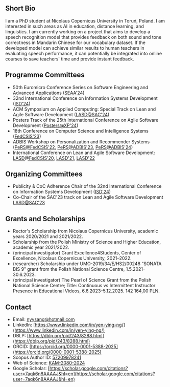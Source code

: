 ## Short Bio

I am a PhD student at Nicolaus Copernicus University in Toruń, Poland. I am interested in such areas as AI in education, distance learning, and linguistics.
I am currently working on a project that aims to develop a speech recognition model that provides feedback on both sound and tone correctness in Mandarin Chinese for our vocabulary dataset. If the developed model can achieve similar results to human teachers in evaluating speech performance, it can potentially be integrated into online courses to save teachers' time and provide instant feedback.     

## Programme Committees

- 50th Euromicro Conference Series on Software Engineering and Advanced Applications ([SEAA'24](https://dsd-seaa.com/kkio/))
- 32nd International Conference on Information Systems Development ([ISD'24](https://isd2024.ug.edu.pl))
-	ACM Symposium on Applied Computing: Special Track on Lean and Agile Software Development ([LASD@SAC'24](https://lasd.pl))
-	Posters Track of the 25th International Conference on Agile Software Development ([Posters@XP'24](https://www.agilealliance.org/xp2024/posters/))
-	18th Conference on Computer Science and Intelligence Systems ([FedCSIS'23](https://2023.fedcsis.org))
-	ADBIS Workshop on Personalization and Recommender Systems ([PeRS@FedCSIS'22](https://fedcsis.org/2022/pers), [PeRS@ADBIS'23](https://pers2023.lasd.pl), [PeRS@ADBIS'24](https://pers.lasd.pl))
-	International Conference on Lean and Agile Software Development: [LASD@FedCSIS'20](https://www.fedcsis.org/2020/lasd), [LASD'21](https://y2021.lasd.pl), [LASD'22](https://y2022.lasd.pl)

## Organizing Committees

-	Publicity & CoC Adherence Chair of the 32nd International Conference on Information Systems Development ([ISD'24](https://isd2024.ug.edu.pl))
-	Co-Chair of the SAC'23 track on Lean and Agile Software Development [LASD@SAC'23](https://y2023.lasd.pl)

## Grants and Scholarships

- Rector's Scholarship from Nicolaus Copernicus University, academic years 2020/2021 and 2021/2022.
- Scholarship from the Polish Ministry of Science and Higher Education, academic year 2021/2022.
- (principal investigator) Grant Excellence4Students, Center of Excellence, Nicolaus Copernicus University, 2021–2022.
- (researcher) Scholarship under UMO-2019/34/E/HS2/00248 “SONATA BIS 9” grant from the Polish National Science Centre, 1.5.2021–30.6.2023.
- (principal investigator) The Pearl of Science Grant from the Polish National Science Centre; Title: Continuous vs Intermittent Instructor Presence in Educational Videos, 6.6.2023–5.12.2025. 142 164,00 PLN.

## Contact

- Email: nyysang@hotmail.com
- LinkedIn: [https://www.linkedin.com/in/yen-ying-ng/](https://www.linkedin.com/in/yen-ying-ng/)
- DBLP: [https://dblp.org/pid/243/8288.html](https://dblp.org/pid/243/8288.html)
- ORCID: [https://orcid.org/0000-0001-5388-2025](https://orcid.org/0000-0001-5388-2025)
- Scopus Author ID: [57209978241](https://www.scopus.com/authid/detail.uri?authorId=57209978241)
- Web of Science: [KAM-2080-2024](https://www.webofscience.com/wos/author/record/KAM-2080-2024)
- Google Scholar: [https://scholar.google.com/citations?user=7aqk6n8AAAAJ&hl=en](https://scholar.google.com/citations?user=7aqk6n8AAAAJ&hl=en)

